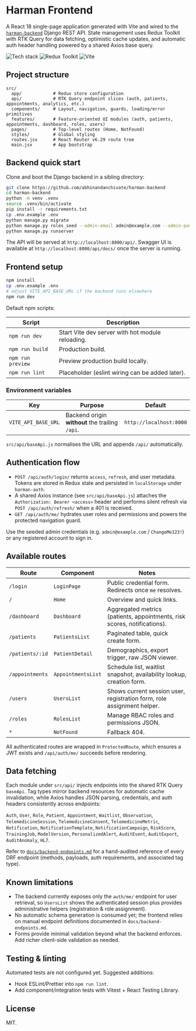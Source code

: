 # Harman Frontend

A React 18 single-page application generated with Vite and wired to the [`harman-backend`](https://github.com/abhinandanchivate/harman-backend) Django REST API. State management uses Redux Toolkit with RTK Query for data fetching, optimistic cache updates, and automatic auth header handling powered by a shared Axios base query.

![Tech stack](https://img.shields.io/badge/React-18-61dafb?style=for-the-badge) ![Redux Toolkit](https://img.shields.io/badge/Redux%20Toolkit-RTK%20Query-764abc?style=for-the-badge) ![Vite](https://img.shields.io/badge/Vite-7-646cff?style=for-the-badge)

## Project structure

```
src/
  app/            # Redux store configuration
  api/            # RTK Query endpoint slices (auth, patients, appointments, analytics, etc.)
  components/     # Layout, navigation, guards, loading/error primitives
  features/       # Feature-oriented UI modules (auth, patients, appointments, dashboard, roles, users)
  pages/          # Top-level routes (Home, NotFound)
  styles/         # Global styling
  routes.jsx      # React Router v6.29 route tree
  main.jsx        # App bootstrap
```

## Backend quick start

Clone and boot the Django backend in a sibling directory:

```bash
git clone https://github.com/abhinandanchivate/harman-backend
cd harman-backend
python -m venv .venv
source .venv/bin/activate
pip install -r requirements.txt
cp .env.example .env
python manage.py migrate
python manage.py roles_seed --admin-email admin@example.com --admin-password ChangeMe123!
python manage.py runserver
```

The API will be served at `http://localhost:8000/api/`. Swagger UI is available at `http://localhost:8000/api/docs/` once the server is running.

## Frontend setup

```bash
npm install
cp .env.example .env
# adjust VITE_API_BASE_URL if the backend runs elsewhere
npm run dev
```

Default npm scripts:

| Script | Description |
| --- | --- |
| `npm run dev` | Start Vite dev server with hot module reloading. |
| `npm run build` | Production build. |
| `npm run preview` | Preview production build locally. |
| `npm run lint` | Placeholder (eslint wiring can be added later). |

### Environment variables

| Key | Purpose | Default |
| --- | --- | --- |
| `VITE_API_BASE_URL` | Backend origin **without** the trailing `/api`. | `http://localhost:8000` |

`src/api/baseApi.js` normalises the URL and appends `/api/` automatically.

## Authentication flow

* `POST /api/auth/login/` returns `access`, `refresh`, and user metadata. Tokens are stored in Redux state and persisted in `localStorage` under `harman-auth`.
* A shared Axios instance (see `src/api/baseApi.js`) attaches the `Authorization: Bearer <access>` header and performs silent refresh via `POST /api/auth/refresh/` when a 401 is received.
* `GET /api/auth/me/` hydrates user roles and permissions and powers the protected navigation guard.

Use the seeded admin credentials (e.g. `admin@example.com` / `ChangeMe123!`) or any registered account to sign in.

## Available routes

| Route | Component | Notes |
| --- | --- | --- |
| `/login` | `LoginPage` | Public credential form. Redirects once `me` resolves. |
| `/` | `Home` | Overview and quick links. |
| `/dashboard` | `Dashboard` | Aggregated metrics (patients, appointments, risk scores, notifications). |
| `/patients` | `PatientsList` | Paginated table, quick create form. |
| `/patients/:id` | `PatientDetail` | Demographics, export trigger, raw JSON viewer. |
| `/appointments` | `AppointmentsList` | Schedule list, waitlist snapshot, availability lookup, creation form. |
| `/users` | `UsersList` | Shows current session user, registration form, role assignment helper. |
| `/roles` | `RolesList` | Manage RBAC roles and permissions JSON. |
| `*` | `NotFound` | Fallback 404.

All authenticated routes are wrapped in `ProtectedRoute`, which ensures a JWT exists and `/api/auth/me/` succeeds before rendering.

## Data fetching

Each module under `src/api/` injects endpoints into the shared RTK Query `baseApi`. Tag types mirror backend resources for automatic cache invalidation, while Axios handles JSON parsing, credentials, and auth headers consistently across endpoints:

`Auth`, `User`, `Role`, `Patient`, `Appointment`, `Waitlist`, `Observation`, `TelemedicineSession`, `TelemedicineConsent`, `TelemedicineMetric`, `Notification`, `NotificationTemplate`, `NotificationCampaign`, `RiskScore`, `TrainingJob`, `ModelVersion`, `PersonalizedAlert`, `AuditEvent`, `AuditExport`, `AuditAnomaly`, `HL7`.

Refer to [`docs/backend-endpoints.md`](docs/backend-endpoints.md) for a hand-audited reference of every DRF endpoint (methods, payloads, auth requirements, and associated tag type).

## Known limitations

* The backend currently exposes only the `auth/me/` endpoint for user retrieval, so `UsersList` shows the authenticated session plus provides administrative helpers (registration & role assignment).
* No automatic schema generation is consumed yet; the frontend relies on manual endpoint definitions documented in `docs/backend-endpoints.md`.
* Forms provide minimal validation beyond what the backend enforces. Add richer client-side validation as needed.

## Testing & linting

Automated tests are not configured yet. Suggested additions:

* Hook ESLint/Prettier into `npm run lint`.
* Add component/integration tests with Vitest + React Testing Library.

## License

MIT.
